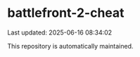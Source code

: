 # battlefront-2-cheat

Last updated: 2025-06-16 08:34:02

This repository is automatically maintained.
